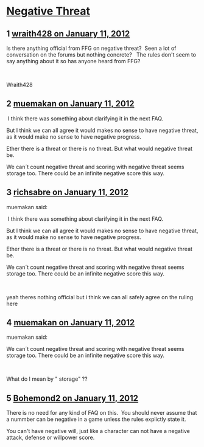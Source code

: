 # [Negative Threat](https://community.fantasyflightgames.com/topic/58828-negative-threat/)

## 1 [wraith428 on January 11, 2012](https://community.fantasyflightgames.com/topic/58828-negative-threat/?do=findComment&comment=578233)

Is there anything official from FFG on negative threat?  Seen a lot of conversation on the forums but nothing concrete?   The rules don't seem to say anything about it so has anyone heard from FFG?

 

Wraith428

## 2 [muemakan on January 11, 2012](https://community.fantasyflightgames.com/topic/58828-negative-threat/?do=findComment&comment=578244)

 I think there was something about clarifying it in the next FAQ.

But I think we can all agree it would makes no sense to have negative threat, as it would make no sense to have negative progress.

Ether there is a threat or there is no threat. But what would negative threat be.

We can´t count negative threat and scoring with negative threat seems storage too. There could be an infinite negative score this way.

## 3 [richsabre on January 11, 2012](https://community.fantasyflightgames.com/topic/58828-negative-threat/?do=findComment&comment=578250)

muemakan said:

 I think there was something about clarifying it in the next FAQ.

But I think we can all agree it would makes no sense to have negative threat, as it would make no sense to have negative progress.

Ether there is a threat or there is no threat. But what would negative threat be.

We can´t count negative threat and scoring with negative threat seems storage too. There could be an infinite negative score this way.



 

yeah theres nothing official but i think we can all safely agree on the ruling here

## 4 [muemakan on January 11, 2012](https://community.fantasyflightgames.com/topic/58828-negative-threat/?do=findComment&comment=578282)

muemakan said:

We can´t count negative threat and scoring with negative threat seems storage too. There could be an infinite negative score this way.



 

What do I mean by " storage" ??

## 5 [Bohemond2 on January 11, 2012](https://community.fantasyflightgames.com/topic/58828-negative-threat/?do=findComment&comment=578284)

There is no need for any kind of FAQ on this.  You should never assume that a nummber can be negative in a game unless the rules explictly state it.

You can't have negative will, just like a character can not have a negative attack, defense or willpower score.

